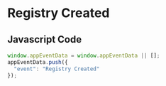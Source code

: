 # Registry Created

### 

## Javascript Code
```js
window.appEventData = window.appEventData || [];
appEventData.push({
  "event": "Registry Created"
});
```




